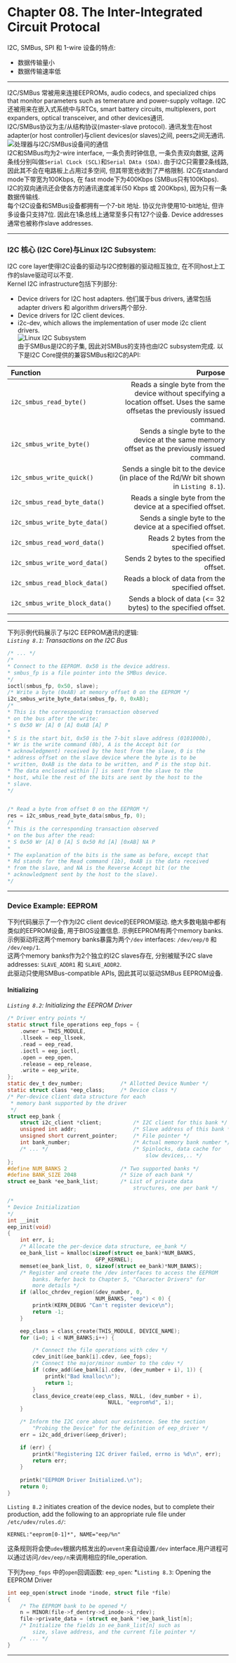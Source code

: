 # Chapter 08. The Inter-Integrated Circuit Protocal
I2C, SMBus, SPI 和 1-wire 设备的特点:   
+   数据传输量小   
+   数据传输速率低   
***   
I2C/SMBus 常被用来连接EEPROMs, audio codecs, and specialized chips that monitor parameters such as temerature and power-supply voltage. I2C还被用来在嵌入式系统中与RTCs, smart battery circuits, multiplexers, port expanders, optical transceiver, and other devices通讯.   
I2C/SMBus协议为主/从结构协议(master-slave protocol). 通讯发生在host adapter(or host controller)与client devices(or slaves)之间, peers之间无通讯.    
![处理器与I2C/SMBus设备间的通信](c8/scs1.png)     
I2C和SMBus均为2-wire interface, 一条负责时钟信息, 一条负责双向数据, 这两条线分别叫做`Serial CLock (SCL)`和`Serial DAta (SDA)`. 由于I2C只需要2条线路, 因此其不会在电路板上占用过多空间, 但其带宽也收到了严格限制. I2C在standard mode下带宽为100Kbps, 在 fast mode下为400Kbps (SMBus只有100Kbps). I2C的双向通讯还会使各方的通讯速度减半(50 Kbps 或 200Kbps), 因为只有一条数据传输线.   
每个I2C设备和SMBus设备都拥有一个7-bit 地址. 协议允许使用10-bit地址, 但许多设备只支持7位. 因此在1条总线上通常至多只有127个设备. Device addresses通常也被称作slave addresses.   
***
### I2C 核心 (I2C Core)与Linux I2C Subsystem:   
I2C core layer使得I2C设备的驱动与I2C控制器的驱动相互独立, 在不同host上工作的slave驱动可以不变.   
Kernel I2C infrastructure包括下列部分:   
+   Device drivers for I2C host adapters. 他们属于bus drivers, 通常包括adapter drivers 和 algorithm drivers两个部分.   
+   Device drivers for I2C client devices.
+   i2c-dev, which allows the implementation of user mode i2c client drivers.   
![Linux I2C Subsystem](c8/scs2.png)    
由于SMBus是I2C的子集, 因此对SMBus的支持也由I2C subsystem完成. 以下是I2C Core提供的兼容SMBus和I2C的API:    

| Function               |        Purpose                                  |
|:-----------------------|------------------------------------------------:|
| `i2c_smbus_read_byte()`  | Reads a single byte from the device without specifying a location offset. Uses the same offsetas the previously issued command.|
| `i2c_smbus_write_byte()` | Sends a single byte to the device at the same memory offset as the previously issued command.  |
| `i2c_smbus_write_quick()` | Sends a single bit to the device (in place of the Rd/Wr bit shown in `Listing 8.1`). |
| `i2c_smbus_read_byte_data()` | Reads a single byte from the device at a specified offset. |
| `i2c_smbus_write_byte_data()` | Sends a single byte to the device at a specified offset. |
| `i2c_smbus_read_word_data()` | Reads 2 bytes from the specified offset. |
| `i2c_smbus_write_word_data()` | Sends 2 bytes to the specified offset. |
| `i2c_smbus_read_block_data()` | Reads a block of data from the specified offset. |
| `i2c_smbus_write_block_data()` | Sends a block of data (<= 32 bytes) to the specified offset. |     
  
***
下列示例代码展示了与I2C EEPROM通讯的逻辑:   
*`Listing 8.1`: Transactions on the I2C Bus*   
``` c
/* ... */
/*
* Connect to the EEPROM. 0x50 is the device address.
* smbus_fp is a file pointer into the SMBus device.
*/
ioctl(smbus_fp, 0x50, slave);
/* Write a byte (0xAB) at memory offset 0 on the EEPROM */
i2c_smbus_write_byte_data(smbus_fp, 0, 0xAB);
/*
* This is the corresponding transaction observed
* on the bus after the write:
* S 0x50 Wr [A] 0 [A] 0xAB [A] P
*
* S is the start bit, 0x50 is the 7-bit slave address (0101000b),
* Wr is the write command (0b), A is the Accept bit (or
* acknowledgment) received by the host from the slave, 0 is the
* address offset on the slave device where the byte is to be
* written, 0xAB is the data to be written, and P is the stop bit.
* The data enclosed within [] is sent from the slave to the
* host, while the rest of the bits are sent by the host to the
* slave.
*/


/* Read a byte from offset 0 on the EEPROM */
res = i2c_smbus_read_byte_data(smbus_fp, 0);
/*
* This is the corresponding transaction observed
* on the bus after the read:
* S 0x50 Wr [A] 0 [A] S 0x50 Rd [A] [0xAB] NA P
*
* The explanation of the bits is the same as before, except that
* Rd stands for the Read command (1b), 0xAB is the data received
* from the slave, and NA is the Reverse Accept bit (or the
* acknowledgment sent by the host to the slave).
*/
```
***
### Device Example: EEPROM   
下列代码展示了一个作为I2C client device的EEPROM驱动. 绝大多数电脑中都有类似的EEPROM设备, 用于BIOS设置信息. 示例EEPROM有两个memory banks. 示例驱动将这两个memory banks暴露为两个`/dev` interfaces: `/dev/eep/0` 和 `/dev/eep/1`.    
这两个memory banks作为2个独立的I2C slaves存在, 分别被赋予I2C slave addresses: `SLAVE_ADDR1` 和 `SLAVE_ADDR2`.   
此驱动只使用SMBus-compatible APIs, 因此其可以驱动SMBus EEPROM设备.   
#### Initializing   
*`Listing 8.2`: Initializing the EEPROM Driver*   
``` c
/* Driver entry points */
static struct file_operations eep_fops = {
    .owner = THIS_MODULE,
    .llseek = eep_llseek,
    .read = eep_read,
    .ioctl = eep_ioctl,
    .open = eep_open,
    .release = eep_release,
    .write = eep_write,
};
static dev_t dev_number;            /* Allotted Device Number */
static struct class *eep_class;     /* Device class */
/* Per-device client data structure for each
 * memory bank supported by the driver
 */
struct eep_bank {
    struct i2c_client *client;          /* I2C client for this bank */
    unsigned int addr;                  /* Slave address of this bank */
    unsigned short current_pointer;     /* File pointer */
    int bank_number;                    /* Actual memory bank number */
    /* ... */                           /* Spinlocks, data cache for
                                            slow devices,.. */
};
#define NUM_BANKS 2                 /* Two supported banks */
#define BANK_SIZE 2048              /* Size of each bank */
struct ee_bank *ee_bank_list;       /* List of private data
                                        structures, one per bank */

/*
* Device Initialization
*/
int __init
eep_init(void)
{
    int err, i;
    /* Allocate the per-device data structure, ee_bank */
    ee_bank_list = kmalloc(sizeof(struct ee_bank)*NUM_BANKS,
                            GFP_KERNEL);
    memset(ee_bank_list, 0, sizeof(struct ee_bank)*NUM_BANKS);
    /* Register and create the /dev interfaces to access the EEPROM
        banks. Refer back to Chapter 5, "Character Drivers" for
        more details */
    if (alloc_chrdev_region(&dev_number, 0,
                            NUM_BANKS, "eep") < 0) {
        printk(KERN_DEBUG "Can't register device\n");
        return -1;
    }

    eep_class = class_create(THIS_MODULE, DEVICE_NAME);
    for (i=0; i < NUM_BANKS;i++) {

        /* Connect the file operations with cdev */
        cdev_init(&ee_bank[i].cdev, &ee_fops);
        /* Connect the major/minor number to the cdev */
        if (cdev_add(&ee_bank[i].cdev, (dev_number + i), 1)) {
            printk("Bad kmalloc\n");
            return 1;
        }
        class_device_create(eep_class, NULL, (dev_number + i),
                                NULL, "eeprom%d", i);
    }

    /* Inform the I2C core about our existence. See the section
        "Probing the Device" for the definition of eep_driver */
    err = i2c_add_driver(&eep_driver);

    if (err) {
        printk("Registering I2C driver failed, errno is %d\n", err);
        return err;
    }
    
    printk("EEPROM Driver Initialized.\n");
    return 0;
}
```
`Listing 8.2` initiates creation of the device nodes, but to complete their production, add the following to an appropriate rule file under `/etc/udev/rules.d/`:   
```
KERNEL:"eeprom[0-1]*", NAME="eep/%n"
```
这条规则将会使`udev`根据内核发出的`uevent`来自动设置`/dev` interface.用户进程可以通过访问`/dev/eep/n`来调用相应的file_operation.   

下列为`eep_fops` 中的`open`回调函数: `eep_open`:
*`Listing 8.3`: Opening the EEPROM Driver
``` c
int eep_open(struct inode *inode, struct file *file)
{
    /* The EEPROM bank to be opened */
    n = MINOR(file->f_dentry->d_inode->i_rdev);
    file->private_data = (struct ee_bank *)ee_bank_list[n];
    /* Initialize the fields in ee_bank_list[n] such as
        size, slave address, and the current file pointer */
    /* ... */
}
```
***

